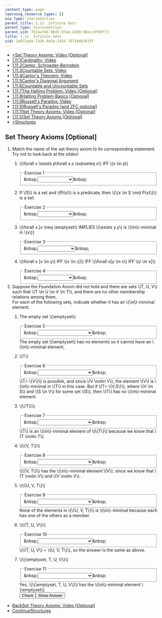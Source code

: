 ```yaml
---
content_type: page
learning_resource_types: []
ocw_type: CourseSection
parent_title: 1.11  Infinite Sets
parent_type: CourseSection
parent_uid: 7b14af4d-9845-97ad-4109-98ecc9fb9f71
title: 1.11  Infinite Sets
uid: 2a872ada-7326-4e5e-2424-79718dd2615f
---
```

<ul class="navigation pagination"><li id="top_bck_btn"><a href='/courses/electrical-engineering-and-computer-science/6-042j-mathematics-for-computer-science-spring-2015/proofs/tp4-3/set-theory-axioms-video-optional';><<span>Set Theory Axioms: Video [Optional]</span></a></li><li id="flp_btn_1" ><a href='/courses/electrical-engineering-and-computer-science/6-042j-mathematics-for-computer-science-spring-2015/proofs/tp4-3'>1.11.1<span>Cardinality: Video</span></a></li><li id="flp_btn_2" ><a href='/courses/electrical-engineering-and-computer-science/6-042j-mathematics-for-computer-science-spring-2015/proofs/tp4-3/vertical-e7c2a3883170'>1.11.2<span>Cantor, Schroeder-Bernstein</span></a></li><li id="flp_btn_3" ><a href='/courses/electrical-engineering-and-computer-science/6-042j-mathematics-for-computer-science-spring-2015/proofs/tp4-3/countable-sets-video'>1.11.3<span>Countable Sets: Video</span></a></li><li id="flp_btn_4" ><a href='/courses/electrical-engineering-and-computer-science/6-042j-mathematics-for-computer-science-spring-2015/proofs/tp4-3/vertical-4eaa04fd577b'>1.11.4<span>Cantor's Theorem: Video</span></a></li><li id="flp_btn_5" ><a href='/courses/electrical-engineering-and-computer-science/6-042j-mathematics-for-computer-science-spring-2015/proofs/tp4-3/vertical-733f8439bc8d'>1.11.5<span>Cantor's Diagonal Argument</span></a></li><li id="flp_btn_6" ><a href='/courses/electrical-engineering-and-computer-science/6-042j-mathematics-for-computer-science-spring-2015/proofs/tp4-3/vertical-3077e4479731'>1.11.6<span>Countable and Uncountable Sets</span></a></li><li id="flp_btn_7" ><a href='/courses/electrical-engineering-and-computer-science/6-042j-mathematics-for-computer-science-spring-2015/proofs/tp4-3/vertical-b654b1f1c6e1'>1.11.7<span>The Halting Problem: Video [Optional]</span></a></li><li id="flp_btn_8" ><a href='/courses/electrical-engineering-and-computer-science/6-042j-mathematics-for-computer-science-spring-2015/proofs/tp4-3/vertical-1ef05b471b3d'>1.11.8<span>Halting Problem Basics [Optional]</span></a></li><li id="flp_btn_9" ><a href='/courses/electrical-engineering-and-computer-science/6-042j-mathematics-for-computer-science-spring-2015/proofs/tp4-3/vertical-f1f52e8d7024'>1.11.9<span>Russell's Paradox: Video</span></a></li><li id="flp_btn_10" ><a href='/courses/electrical-engineering-and-computer-science/6-042j-mathematics-for-computer-science-spring-2015/proofs/tp4-3/vertical-ac3ff158ffcb'>1.11.10<span>Russell's Paradox [and ZFC optional]</span></a></li><li id="flp_btn_11" ><a href='/courses/electrical-engineering-and-computer-science/6-042j-mathematics-for-computer-science-spring-2015/proofs/tp4-3/set-theory-axioms-video-optional'>1.11.11<span>Set Theory Axioms: Video [Optional]</span></a></li><li id="flp_btn_12" class="button_selected"><a href='/courses/electrical-engineering-and-computer-science/6-042j-mathematics-for-computer-science-spring-2015/proofs/tp4-3/set-theory-axioms-optional-0'>1.11.12<span>Set Theory Axioms [Optional]</span></a></li><li id="top_continue_btn"><a href='/courses/electrical-engineering-and-computer-science/6-042j-mathematics-for-computer-science-spring-2015/structures';>><span>Structures</span></a></li></ul><h2 class="subhead">Set Theory Axioms [Optional]</h2><div class="self_assessment">
<ol display_name="Set Theory Axioms [Optional]" url_name="Set_Theory_Axioms_Optional_2">
<li>
<p>Match the name of the set theory axiom to its corresponding statement. Try not to look back at the slides! </p>
<ol>
<li>
<div id="Q1_div" class="problem_question"><p>\(\forall x \exists p\forall s.s \subseteq x\) IFF \(s \in p\)</p><fieldset><legend class="visually-hidden">Exercise 1</legend><div class="choice"><label id="Q1_label"><span id="Q1_aria_status" tabindex="-1" class="visually-hidden">&amp;nbsp;</span><select onchange="numericTypedOrDropDownSelected(1)" id="Q1_select" class="problem_text_input"><option correct="false"></option><option correct="false">Foundation</option><option correct="false">Extensionality</option><option correct="true">Power Set</option><option correct="false">Comprehension</option></select><span style="display:none;" id="Q1_ans_span" tabindex="-1">  Power Set</span><span id="Q1_normal_status" class="nostatus" aria-hidden="true">&amp;nbsp;</span></label></div></fieldset></div></li>
<li>
<div id="Q2_div" class="problem_question"><p>If \(S\) is a set and \(P(x)\) is a predicate, then \(\{x \in S \mid P(x)\}\) is a set.</p><fieldset><legend class="visually-hidden">Exercise 2</legend><div class="choice"><label id="Q2_label"><span id="Q2_aria_status" tabindex="-1" class="visually-hidden">&amp;nbsp;</span><select onchange="numericTypedOrDropDownSelected(2)" id="Q2_select" class="problem_text_input"><option correct="false"></option><option correct="false">Foundation</option><option correct="false">Extensionality</option><option correct="false">Power Set</option><option correct="true">Comprehension</option></select><span style="display:none;" id="Q2_ans_span" tabindex="-1">  Comprehension</span><span id="Q2_normal_status" class="nostatus" aria-hidden="true">&amp;nbsp;</span></label></div></fieldset></div></li>
<li>
<div id="Q3_div" class="problem_question"><p>\(\forall x.[x \neq \emptyset\) IMPLIES \(\exists y.y\) is \(\in\)-minimal in \(x\)]</p><fieldset><legend class="visually-hidden">Exercise 3</legend><div class="choice"><label id="Q3_label"><span id="Q3_aria_status" tabindex="-1" class="visually-hidden">&amp;nbsp;</span><select onchange="numericTypedOrDropDownSelected(3)" id="Q3_select" class="problem_text_input"><option correct="false"></option><option correct="true">Foundation</option><option correct="false">Extensionality</option><option correct="false">Power Set</option><option correct="false">Comphrehension</option></select><span style="display:none;" id="Q3_ans_span" tabindex="-1">  Foundation</span><span id="Q3_normal_status" class="nostatus" aria-hidden="true">&amp;nbsp;</span></label></div></fieldset></div></li>
<li>
<div id="Q4_div" class="problem_question"><p>\(\forall x [x \in y\) IFF \(x \in z]\) IFF \(\forall x[y \in x\) IFF \(z \in x]\)</p><fieldset><legend class="visually-hidden">Exercise 4</legend><div class="choice"><label id="Q4_label"><span id="Q4_aria_status" tabindex="-1" class="visually-hidden">&amp;nbsp;</span><select onchange="numericTypedOrDropDownSelected(4)" id="Q4_select" class="problem_text_input"><option correct="false"></option><option correct="false">Foundation</option><option correct="true">Extensionality</option><option correct="false">Power Set</option><option correct="false">Comprehension</option></select><span style="display:none;" id="Q4_ans_span" tabindex="-1">  Extensionality</span><span id="Q4_normal_status" class="nostatus" aria-hidden="true">&amp;nbsp;</span></label></div></fieldset></div></li>
</ol>
</li>
<li>
      Suppose the Foundation Axiom did not hold and there are sets \(T, U, V\) such that \(T \in U \in V \in T\), and there are no other membership relations among them.
      <br /> For each of the following sets, indicate whether it has an \(\in\)-minimal element.
      <ol>
<li>
<div id="Q5_div" class="problem_question"><p>The empty set \(\emptyset\)</p><fieldset><legend class="visually-hidden">Exercise 5</legend><div class="choice"><label id="Q5_label"><span id="Q5_aria_status" tabindex="-1" class="visually-hidden">&amp;nbsp;</span><select onchange="numericTypedOrDropDownSelected(5)" id="Q5_select" class="problem_text_input"><option correct="false"></option><option correct="false">Yes</option><option correct="true">No</option><option correct="false">Maybe, but not necessarily</option></select><span style="display:none;" id="Q5_ans_span" tabindex="-1">  No</span><span id="Q5_normal_status" class="nostatus" aria-hidden="true">&amp;nbsp;</span></label></div></fieldset></div><div id="S1_div" class="problem_solution" tabindex="-1">
          	The empty set \(\emptyset\) has no elements so it cannot have an \(\in\)-minimal element.
          </div></li>
<li>
<div id="Q6_div" class="problem_question"><p>\(T\)</p><fieldset><legend class="visually-hidden">Exercise 6</legend><div class="choice"><label id="Q6_label"><span id="Q6_aria_status" tabindex="-1" class="visually-hidden">&amp;nbsp;</span><select onchange="numericTypedOrDropDownSelected(6)" id="Q6_select" class="problem_text_input"><option correct="false"></option><option correct="false">Yes</option><option correct="false">No</option><option correct="true">Maybe, but not necessarily</option></select><span style="display:none;" id="Q6_ans_span" tabindex="-1">  Maybe, but not necessarily</span><span id="Q6_normal_status" class="nostatus" aria-hidden="true">&amp;nbsp;</span></label></div></fieldset></div><div id="S2_div" class="problem_solution" tabindex="-1">
          \(T= \{V\}\) is possible, and since \(V \notin V\), the element \(V\) is \(\in\)-minimal in \(T\) in this case.  But if \(T= \{V,S\}\), where \(V \in S\) and \(S \in V\) for some set \(S\), then \(T\) has no \(\in\)-minimal element.
          </div></li>
<li>
<div id="Q7_div" class="problem_question"><p>\(\{T\}\)</p><fieldset><legend class="visually-hidden">Exercise 7</legend><div class="choice"><label id="Q7_label"><span id="Q7_aria_status" tabindex="-1" class="visually-hidden">&amp;nbsp;</span><select onchange="numericTypedOrDropDownSelected(7)" id="Q7_select" class="problem_text_input"><option correct="false"></option><option correct="true">Yes</option><option correct="false">No</option><option correct="false">Maybe, but not necessarily</option></select><span style="display:none;" id="Q7_ans_span" tabindex="-1">  Yes</span><span id="Q7_normal_status" class="nostatus" aria-hidden="true">&amp;nbsp;</span></label></div></fieldset></div><div id="S3_div" class="problem_solution" tabindex="-1">
          \(T\) is an \(\in\)-minimal element of \(\{T\}\) because we know that \(T \notin T\).
          </div></li>
<li>
<div id="Q8_div" class="problem_question"><p>\(\{V, T\}\)</p><fieldset><legend class="visually-hidden">Exercise 8</legend><div class="choice"><label id="Q8_label"><span id="Q8_aria_status" tabindex="-1" class="visually-hidden">&amp;nbsp;</span><select onchange="numericTypedOrDropDownSelected(8)" id="Q8_select" class="problem_text_input"><option correct="false"></option><option correct="true">Yes</option><option correct="false">No</option><option correct="false">Maybe, but not necessarily</option></select><span style="display:none;" id="Q8_ans_span" tabindex="-1">  Yes</span><span id="Q8_normal_status" class="nostatus" aria-hidden="true">&amp;nbsp;</span></label></div></fieldset></div><div id="S4_div" class="problem_solution" tabindex="-1">
          \(\{V, T\}\) has the \(\in\)-minimal element \(V\), since we know that \(T \notin V\) and \(V \notin V\).
          </div></li>
<li>
<div id="Q9_div" class="problem_question"><p>\(\{U, V, T\}\)</p><fieldset><legend class="visually-hidden">Exercise 9</legend><div class="choice"><label id="Q9_label"><span id="Q9_aria_status" tabindex="-1" class="visually-hidden">&amp;nbsp;</span><select onchange="numericTypedOrDropDownSelected(9)" id="Q9_select" class="problem_text_input"><option correct="false"></option><option correct="false">Yes</option><option correct="true">No</option><option correct="false">Maybe, but not necessarily</option></select><span style="display:none;" id="Q9_ans_span" tabindex="-1">  No</span><span id="Q9_normal_status" class="nostatus" aria-hidden="true">&amp;nbsp;</span></label></div></fieldset></div><div id="S5_div" class="problem_solution" tabindex="-1">
          None of the elements in \(\{U, V, T\}\) is \(\in\)-minimal because each has one of the others as a member.
          </div></li>
<li>
<div id="Q10_div" class="problem_question"><p>\(\{T, U, V\}\)</p><fieldset><legend class="visually-hidden">Exercise 10</legend><div class="choice"><label id="Q10_label"><span id="Q10_aria_status" tabindex="-1" class="visually-hidden">&amp;nbsp;</span><select onchange="numericTypedOrDropDownSelected(10)" id="Q10_select" class="problem_text_input"><option correct="false"></option><option correct="false">Yes</option><option correct="true">No</option><option correct="false">Maybe, but not necessarily</option></select><span style="display:none;" id="Q10_ans_span" tabindex="-1">  No</span><span id="Q10_normal_status" class="nostatus" aria-hidden="true">&amp;nbsp;</span></label></div></fieldset></div><div id="S6_div" class="problem_solution" tabindex="-1">
          \(\{T, U, V\} = \{U, V, T\}\), so the answer is the same as above.
          </div></li>
<li>
<div id="Q11_div" class="problem_question"><p>\(\{\emptyset, T, U, V\}\)</p><fieldset><legend class="visually-hidden">Exercise 11</legend><div class="choice"><label id="Q11_label"><span id="Q11_aria_status" tabindex="-1" class="visually-hidden">&amp;nbsp;</span><select onchange="numericTypedOrDropDownSelected(11)" id="Q11_select" class="problem_text_input"><option correct="false"></option><option correct="true">Yes</option><option correct="false">No</option><option correct="false">Maybe, but not necessarily</option></select><span style="display:none;" id="Q11_ans_span" tabindex="-1">  Yes</span><span id="Q11_normal_status" class="nostatus" aria-hidden="true">&amp;nbsp;</span></label></div></fieldset></div><div id="S7_div" class="problem_solution" tabindex="-1">
          Yes, \(\{\emptyset, T, U, V\}\) has the \(\in\)-minimal element \(\emptyset\).
          </div><div class="action"><button id="Q1_button" onclick="checkAnswer({1: 'optionresponse', 2: 'optionresponse', 3: 'optionresponse', 4: 'optionresponse', 5: 'optionresponse', 6: 'optionresponse', 7: 'optionresponse', 8: 'optionresponse', 9: 'optionresponse', 10: 'optionresponse', 11: 'optionresponse'})" class="problem_mo_button">Check</button><button id="Q1_button_show" onclick="showHideSolution({1: 'optionresponse', 2: 'optionresponse', 3: 'optionresponse', 4: 'optionresponse', 5: 'optionresponse', 6: 'optionresponse', 7: 'optionresponse', 8: 'optionresponse', 9: 'optionresponse', 10: 'optionresponse', 11: 'optionresponse'}, 1, [1, 2, 3, 4, 5, 6, 7])" class="problem_mo_button">Show Answer</button></div></li>
</ol>
</li>
</ol>
</div><ul class="navigation progress"><li id="bck_btn"><a href='/courses/electrical-engineering-and-computer-science/6-042j-mathematics-for-computer-science-spring-2015/proofs/tp4-3/set-theory-axioms-video-optional';>Back<span>Set Theory Axioms: Video [Optional]</span></a></li><li id="continue_btn"><a href='/courses/electrical-engineering-and-computer-science/6-042j-mathematics-for-computer-science-spring-2015/structures';>Continue<span>Structures</span></a></li></ul>